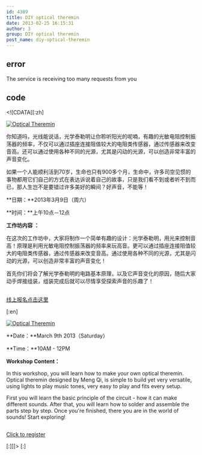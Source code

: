 ```yaml
---
id: 4389
title: DIY optical theremin
date: 2013-02-25 16:15:31
author: 3
group: DIY optical theremin
post_name: diy-optical-theremin
---
```


## error
The service is receiving too many requests from you

## code
 <!\[CDATA\[\[:zh\]

[![Optical Theremin](http://xinchejian.com/wp-content/uploads/2013/02/Optical-Theremin-533x400.jpg)](http://139.162.84.35/wp-content/uploads/2013/02/Optical-Theremin.jpg)

你知道吗，光线能说话，光学泰勒明让你聆听阳光的呢喃，有趣的光敏电阻控制振荡器的频率，不仅可以通过插座连接阻值较大的电阻类传感器，通过传感器来改变音高。还可以通过使用各种不同的光源，尤其是闪动的光源，可以创造非常丰富的声音变化。

如果一个人能顺利活到70岁，生命也只有900多个月，生命中，许多司空见惯的事物都用它们自己的方式在表达诉说着自己的故事，只是我们看不到或者听不到而已，那人生岂不是要错过许多美好的瞬间？好声音，不能等！

**日期：**2013年3月9日（周六）

**时间：**上午10点－12点 

**工作坊内容 ：**

在这次的工作坊中，大家将制作一个简单有趣的设计：光学泰勒明，用光来控制音高！原理是利用光敏电阻控制振荡器的频率来玩高音。更可以通过插座连接阻值较大的电阻类传感器，通过传感器来改变音高。通过使用各种不同的光源，尤其是闪动的光源，可以创造非常丰富的声音变化！

首先你们将会了解光学泰勒明的电路基本原理，以及它声音变化的原因，随后大家动手焊接组装，组装完成后就可以尽情享受探索声音的乐趣了！

## 

  
[线上报名点击这里](http://xinchejian.com/event2/?ee=165)

\[:en\]

[![Optical Theremin](http://xinchejian.com/wp-content/uploads/2013/02/Optical-Theremin-533x400.jpg)](http://139.162.84.35/wp-content/uploads/2013/02/Optical-Theremin.jpg)

**Date：**March 9th 2013（Saturday）

**Time：**10AM - 12PM

**Workshop Content：**

In this workshop, you will learn how to make your own optical theremin. Optical theremin designed by Meng Qi, is simple to build yet very versatile, using lights to play music tones, very easy to play and fits every setup.

First you will learn the basic principle of the circuit - how it can make different sounds. After that, you will learn how to solder and assemble the parts step by step. Once you're finished, there you are in the world of sounds! Start exploring!

## 

  
[Click to register](http://xinchejian.com/event2/?ee=165)

\[:\]\]\]> \[:\]

